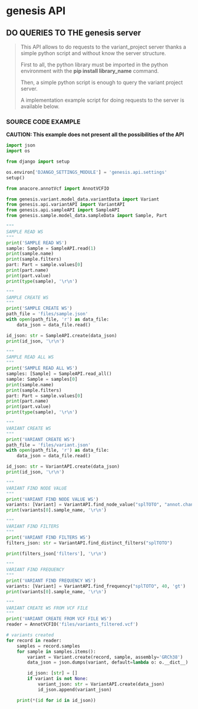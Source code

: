 # genesis API

## DO QUERIES TO THE genesis server

> This API allows to do requests to the variant_project server thanks a simple python script and without know the server structure.
>
>First to all, the python library must be imported in the python environment with the **pip install library_name** command.
>
>Then, a simple python script is enough to query the variant project server.
>
>A implementation example script for doing requests to the server is available below.

### SOURCE CODE EXAMPLE

**CAUTION: This example does not present all the possibilities of the API**

```py
import json
import os

from django import setup

os.environ['DJANGO_SETTINGS_MODULE'] = 'genesis.api.settings'
setup()

from anacore.annotVcf import AnnotVCFIO

from genesis.variant.model_data.variantData import Variant
from genesis.api.variantAPI import VariantAPI
from genesis.api.sampleAPI import SampleAPI
from genesis.sample.model_data.sampleData import Sample, Part

"""
SAMPLE READ WS
"""
print('SAMPLE READ WS')
sample: Sample = SampleAPI.read(1)
print(sample.name)
print(sample.filters)
part: Part = sample.values[0]
print(part.name)
print(part.value)
print(type(sample), '\r\n')

"""
SAMPLE CREATE WS
"""
print('SAMPLE CREATE WS')
path_file = 'files/sample.json'
with open(path_file, 'r') as data_file:
    data_json = data_file.read()

id_json: str = SampleAPI.create(data_json)
print(id_json, '\r\n')

"""
SAMPLE READ ALL WS
"""
print('SAMPLE READ ALL WS')
samples: [Sample] = SampleAPI.read_all()
sample: Sample = samples[0]
print(sample.name)
print(sample.filters)
part: Part = sample.values[0]
print(part.name)
print(part.value)
print(type(sample), '\r\n')

"""
VARIANT CREATE WS
"""
print('VARIANT CREATE WS')
path_file = 'files/variant.json'
with open(path_file, 'r') as data_file:
    data_json = data_file.read()

id_json: str = VariantAPI.create(data_json)
print(id_json, '\r\n')

"""
VARIANT FIND NODE VALUE
"""
print('VARIANT FIND NODE VALUE WS')
variants: [Variant] = VariantAPI.find_node_value("splTOTO", "annot.changes.HGVSc", "001304718")
print(variants[0].sample_name, '\r\n')

"""
VARIANT FIND FILTERS
"""
print('VARIANT FIND FILTERS WS')
filters_json: str = VariantAPI.find_distinct_filters("splTOTO")

print(filters_json['filters'], '\r\n')

"""
VARIANT FIND FREQUENCY
"""
print('VARIANT FIND FREQUENCY WS')
variants: [Variant] = VariantAPI.find_frequency("splTOTO", 40, 'gt')
print(variants[0].sample_name, '\r\n')

"""
VARIANT CREATE WS FROM VCF FILE
"""
print('VARIANT CREATE FROM VCF FILE WS')
reader = AnnotVCFIO('files/variants_filtered.vcf')

# variants created
for record in reader:
    samples = record.samples
    for sample in samples.items():
        variant = Variant.create(record, sample, assembly='GRCh38')
        data_json = json.dumps(variant, default=lambda o: o.__dict__)

        id_json: [str] = []
        if variant is not None:
            variant_json: str = VariantAPI.create(data_json)
            id_json.append(variant_json)

    print(*(id for id in id_json))
```